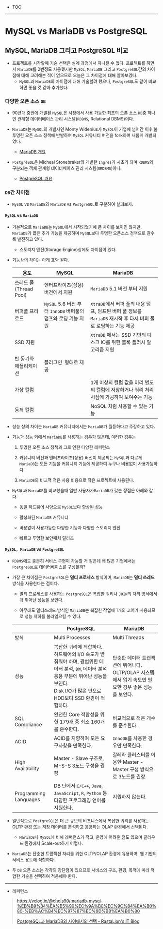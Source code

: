 - TOC

---

# MySQL vs MariaDB vs PostgreSQL

## MySQL, MariaDB 그리고 PostgreSQL 비교

- 프로젝트를 시작할때 기술 선택은 설계 과정에서 지나칠 수 없다. 프로젝트를 하면서 `MariaDB`를 2번정도 사용했지만 `MySQL`, `MariaDB` 그리고 `PostgreSQL`간의 차이점에 대해 고려해본 적이 없으므로 오늘은 그 차이점에 대해 알아보겠다.
  - `MySQL`과 `MariaDB`의 차이점에 대해 기술할려 했으나, `PostgreSQL`도 같이 비교하면 좋을 것 같아 추가했다.

### 다양한 오픈 소스 `DB`

- 90년대 중반에 개발된 `MySQL`은 시장에서 사용 가능한 최초의 오픈 소스 `DB`중 하나인 관계형 데이터베이스 관리 시스템(`RDBMS`, Relational DBMS)이다.

- `MariaDB`는 `MySQL`의 개발자인 Monty Widenius가 `MySQL`이 기업에 넘어간 이후 불투명한 오픈 소스 정책에 반발하여 `MySQL` 커뮤니티 버전을 fork하여 새롭게 개발되었다.
  
  - [MariaDB 개요](https://github.com/seho27060/TIL/tree/master/MariaDB)

- `PostgreSQL`은 Micheal Stonebraker의 개발한 `Ingres`가 시초가 되며 `RDBMS`와 구분되는 객체 관계형 데이터베이스 관리 시스템(`ORDBMS`)이다.
  
  - [PostgreSQL 개요](https://github.com/seho27060/TIL/tree/master/PostgreSQL)

### `DB`간 차이점

- `MySQL` vs `MariaDB`와 `MariaDB` vs `PostgreSQL`로 구분하여 살펴보자.

#### `MySQL` vs `MariaDB`

- 기본적으로 `MariaDB`는 `MySQL`에서 시작되었기에 큰 차이를 보이진 않지만, `MariaDB`가 많은 추가 기능을 제공하며 `MySQL`보다 투명한 오픈소스 정책으로 갈수록 발전하고 있다.
  
  - 스토리지 엔진(Storage Engine)상에도 차이점이 있다.

- 기능상의 차이는 아래 표와 같다.
  
  | 용도                 | MySQL                                        | MariaDB                                                                  |
  | ------------------ | -------------------------------------------- | ------------------------------------------------------------------------ |
  | 쓰레드 풀(Thread Pool) | 엔터프라이즈(상용) 버전에서 지원                           | `MariaDB` 5.1 버전 부터 지원                                                   |
  | 버퍼풀 프리로드           | `MySQL` 5.6 버전 부터 `InnoDB` 버퍼풀의 덤프와 로딩 기능 지원 | `XtraDB`에서 버퍼 풀의 내용 덤프, 덤프된 버퍼 풀 정보를 `MariaDB` 재시작 후 다시 버퍼 풀로 로딩하는 기능 제공 |
  | SSD 지원             |                                              | `XtraDB` 에서는 SSD 기반의 디스크 IO를 위한 블록 플러시 알고리즘 지원                           |
  | 반 동기화 애플리케이션       | 플러그인  형태로 제공                                 |                                                                          |
  | 가상 컬럼              |                                              | 1개 이상의 컬럼 값을 미리 별도의 컬럼에 저장하거나 쿼리 처리 시점에 가공하여 보여주는 기능                     |
  | 동적 컬럼              |                                              | NoSQL 처럼 사용할 수 있는 기능                                                     |

- 성능 상의 차이는 `MariaDB` 커뮤니티에서는 `MariaDB`가 월등하다고 주장하고 있다.

- 기능과 성능 외에서 `MariaDB`를 사용하는 경우가 많은데, 이러한 경우는
  
  1. 투명한 오픈 소스 정책과 그로 인한 다양한 레퍼런스
  
  2. 커뮤니티 버전과 엔터프라이즈(상용) 버전이 제공되는 `MySQL`과 다르게 `MariaDB`는 모든 기능을 커뮤니티 기능에 제공하여 누구나 비용없이 사용가능하다.
  
  3. `MariaDB`의 비교적 적은 사용 비용으로 작은 프로젝트에 사용된다.

- `MySQL`과 `MariaDB`를 비교했을때 일반 사용자가`MariaDB`가 갖는 장점은 아래와 같다.
  
  - 동일 하드웨어 사양으로 `MySQL`보다 향상된 성능
  
  - 활성화된 `MariaDB` 커뮤니티
  
  - 비용없이 사용가능한 다양한 기능과 다양한 스토리지 엔진
  
  - 빠르고 투명한 보안패치 릴리즈

#### `MySQL, MariaDB` vs `PostgreSQL`

- `RDBMS`에도 충분히 서비스 구현이 가능할 거 같은데 왜 많은 기업에서는 `PostgreSQL`로 데이터베이스를 구성할까?

- 가장 큰 차이점은 `PostgreSQL`은 **멀티 프로세스** 방식이며, `MariaDB`는 **멀티 쓰레드** 방식을 사용한다는 점이다.
  
  - 멀티 프로세스를 사용하는 `PostgreSQL`은 복잡한 쿼리나 `JOIN`의 처리 방식에서 더 뛰어난 성능을 보인다.
  
  - 아무래도 멀티쓰레드 방식인 `MariaDB`는 복잡한 작업에 1개의 코어가 사용되므로 성능 저하를 불러일으킬 수 있다.
  
  |                       | PostgreSQL                                                                                                                      | MariaDB                                                           |
  | --------------------- | ------------------------------------------------------------------------------------------------------------------------------- | ----------------------------------------------------------------- |
  | 방식                    | Multi Processes                                                                                                                 | Multi Threads                                                     |
  | 성능                    | 복잡한 쿼리에 적합하다.<br/>하드웨어의 I/O 속도가 받춰줘야 하며, 광범위한 데이터 분석, `DW`, 데이터 분석 응용 부분에 뛰어난 성능을 보인다.<br/>Disk I/O가 많은 편으로 HDD보다 SSD 환경이 적합하다. | 단순한 데이터 트랜잭션에 뛰어나다.<br/>OLTP/OLAP 시스템에서 읽기 속도만 필요한 경우 좋은 성능을 보인다. |
  | SQL Compliance        | 완전한 Core 적합성을 위한 179개 중 최소 160개를 준수한다.                                                                                          | 비교적으로 적은 개수를 준수한다.                                                |
  | ACID                  | ACID를 지향하며 모든 요구사항을 만족한다.                                                                                                       | `InnoDB`를 사용한 경우만 만족한다.                                           |
  | High Availability     | Master - Slave 구조로, M-S-S 3노드 구성을 권장                                                                                            | 갈레라 클러스터를 이용한 Master - Master 구성 방식으로 3노드를 권장                     |
  | Programming Languages | DB 단에서 `C/C++`, `Java`, `JavaScript`, `R`, `Python` 등 다양한 프로그래밍 언어를 지원한다.                                                       | 지원하지 않는다.                                                         |

- 일반적으로 `PostgreSQL`은 더 큰 규모의 비즈니스에서 복잡한 쿼리를 사용하는 OLTP 환경 또는 저장 데이터를 분석하고 응용하는 OLAP 환경에서 선택된다.
  
  - `MariaDB`나 `MySQL`에 비해 레퍼런스가 적고, 운영에 어려운 점도 있으며 클라우드 환경에서 Scale-out하기 어렵다.

- `MariaDB`는 단순한 트랜잭션 처리를 위한 OLTP/OLAP 환경에 유용하며, 웹 기반의 서비스 용도에 적합하다.

- 두 `DB` 오픈 소스는 각각의 장단점이 있으므로 서비스의 구조, 환경, 목적에 따라 적합한 기술을 선택하여 적용해야 한다.

---

- 레퍼런스

> https://velog.io/@chois90/mariadb-mysql-%EB%B9%84%EA%B5%90%EC%9A%B0%EC%9C%84%EA%B0%80-%EB%AC%B4%EC%97%87%EC%9D%B8%EA%B0%80
> 
> [PostgreSQL과 MariaDB의 사이에서의 선택 - RastaLion&#039;s IT Blog](https://rastalion.me/postgresql%EA%B3%BC-mariadb%EC%9D%98-%EC%82%AC%EC%9D%B4%EC%97%90%EC%84%9C%EC%9D%98-%EC%84%A0%ED%83%9D/)
